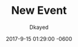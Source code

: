 ---
layout: blog
title: New Event
meta: Top Tier List
author: Dkayed
image: i.imgur.com/NPQiG8p.png
category: header
comments: true
date: 2017-9-15 01:29:00 -0600
---